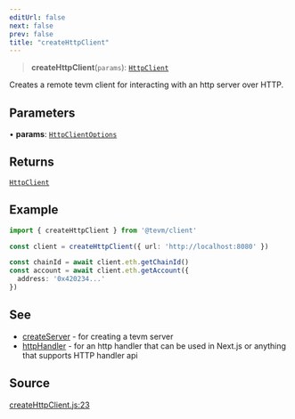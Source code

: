 ```yaml
---
editUrl: false
next: false
prev: false
title: "createHttpClient"
---
```


> **createHttpClient**(`params`): [`HttpClient`](/reference/type-aliases/httpclient/)

Creates a remote tevm client for interacting with an http server
over HTTP.

## Parameters

• **params**: [`HttpClientOptions`](/reference/type-aliases/httpclientoptions/)

## Returns

[`HttpClient`](/reference/type-aliases/httpclient/)

## Example

```typescript
import { createHttpClient } from '@tevm/client'

const client = createHttpClient({ url: 'http://localhost:8080' })

const chainId = await client.eth.getChainId()
const account = await client.eth.getAccount({
  address: '0x420234...'
})
```

## See

 - [createServer](https://todo.todo.todo) - for creating a tevm server
 - [httpHandler](https://todo.todo.todo) - for an http handler that can be used in Next.js or anything that supports HTTP handler api

## Source

[createHttpClient.js:23](https://github.com/evmts/tevm-monorepo/blob/main/packages/http-client/src/createHttpClient.js#L23)
